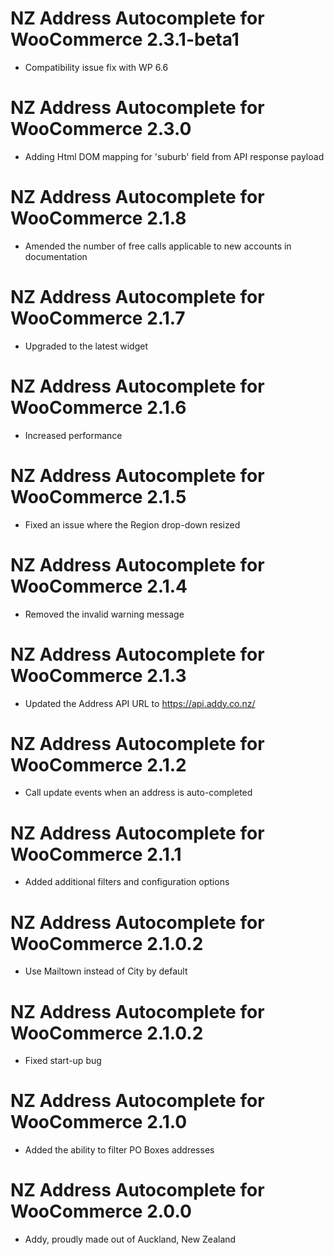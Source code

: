 # NZ Address Autocomplete for WooCommerce 2.3.1-beta1

- Compatibility issue fix with WP 6.6

# NZ Address Autocomplete for WooCommerce 2.3.0

- Adding Html DOM mapping for 'suburb' field from API response payload

# NZ Address Autocomplete for WooCommerce 2.1.8

- Amended the number of free calls applicable to new accounts in documentation

# NZ Address Autocomplete for WooCommerce 2.1.7

- Upgraded to the latest widget

# NZ Address Autocomplete for WooCommerce 2.1.6

- Increased performance

# NZ Address Autocomplete for WooCommerce 2.1.5

- Fixed an issue where the Region drop-down resized

# NZ Address Autocomplete for WooCommerce 2.1.4

- Removed the invalid warning message

# NZ Address Autocomplete for WooCommerce 2.1.3

- Updated the Address API URL to https://api.addy.co.nz/

# NZ Address Autocomplete for WooCommerce 2.1.2

- Call update events when an address is auto-completed

# NZ Address Autocomplete for WooCommerce 2.1.1

- Added additional filters and configuration options

# NZ Address Autocomplete for WooCommerce 2.1.0.2

- Use Mailtown instead of City by default

# NZ Address Autocomplete for WooCommerce 2.1.0.2

- Fixed start-up bug

# NZ Address Autocomplete for WooCommerce 2.1.0

- Added the ability to filter PO Boxes addresses

# NZ Address Autocomplete for WooCommerce 2.0.0

- Addy, proudly made out of Auckland, New Zealand

